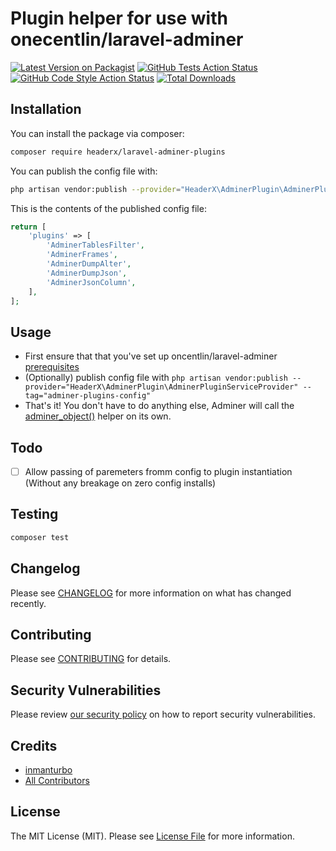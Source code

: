 # Plugin helper for use with onecentlin/laravel-adminer

[![Latest Version on Packagist](https://img.shields.io/packagist/v/headerx/laravel-adminer-plugins.svg?style=flat-square)](https://packagist.org/packages/headerx/laravel-adminer-plugins)
[![GitHub Tests Action Status](https://img.shields.io/github/workflow/status/headerx/laravel-adminer-plugins/run-tests?label=tests)](https://github.com/headerx/laravel-adminer-plugins/actions?query=workflow%3Arun-tests+branch%3Amain)
[![GitHub Code Style Action Status](https://img.shields.io/github/workflow/status/headerx/laravel-adminer-plugins/Check%20&%20fix%20styling?label=code%20style)](https://github.com/headerx/laravel-adminer-plugins/actions?query=workflow%3A"Check+%26+fix+styling"+branch%3Amain)
[![Total Downloads](https://img.shields.io/packagist/dt/headerx/laravel-adminer-plugins.svg?style=flat-square)](https://packagist.org/packages/headerx/laravel-adminer-plugins)


## Installation

You can install the package via composer:

```bash
composer require headerx/laravel-adminer-plugins
```

You can publish the config file with:
```bash
php artisan vendor:publish --provider="HeaderX\AdminerPlugin\AdminerPluginServiceProvider" --tag="adminer-plugins-config"
```

This is the contents of the published config file:

```php
return [
    'plugins' => [
        'AdminerTablesFilter',
        'AdminerFrames',
        'AdminerDumpAlter',
        'AdminerDumpJson',
        'AdminerJsonColumn',
    ],
];
```

## Usage
- First ensure that that you've set up oncentlin/laravel-adminer [prerequisites](https://github.com/onecentlin/laravel-adminer#prerequisite)
- (Optionally) publish config file with `php artisan vendor:publish --provider="HeaderX\AdminerPlugin\AdminerPluginServiceProvider" --tag="adminer-plugins-config"`
- That's it! You don't have to do anything else, Adminer will call the [adminer_object()](https://github.com/headerx/laravel-adminer-plugins/blob/a853a2ddf7a3b8f804752b2a5e09e7b772efcfce/src/helper.php#L4) helper on its own.

## Todo
- [ ] Allow passing of paremeters fromm config to plugin instantiation (Without any breakage on zero config installs)

## Testing

```bash
composer test
```

## Changelog

Please see [CHANGELOG](CHANGELOG.md) for more information on what has changed recently.

## Contributing

Please see [CONTRIBUTING](.github/CONTRIBUTING.md) for details.

## Security Vulnerabilities

Please review [our security policy](../../security/policy) on how to report security vulnerabilities.

## Credits

- [inmanturbo](https://github.com/inmanturbo)
- [All Contributors](../../contributors)

## License

The MIT License (MIT). Please see [License File](LICENSE.md) for more information.

